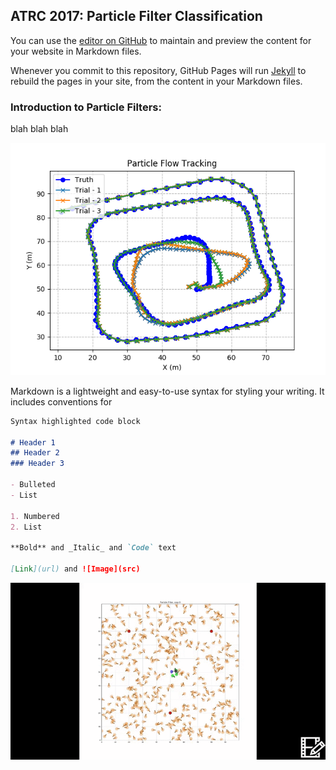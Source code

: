 ## ATRC 2017: Particle Filter Classification


You can use the [editor on GitHub](https://github.com/drmohler/ParticleFilterCharacterization/edit/master/README.md) to maintain and preview the content for your website in Markdown files.

Whenever you commit to this repository, GitHub Pages will run [Jekyll](https://jekyllrb.com/) to rebuild the pages in your site, from the content in your Markdown files.

### Introduction to Particle Filters: 

blah blah blah


![testing](PFTrack.png)


Markdown is a lightweight and easy-to-use syntax for styling your writing. It includes conventions for

```markdown
Syntax highlighted code block

# Header 1
## Header 2
### Header 3

- Bulleted
- List

1. Numbered
2. List

**Bold** and _Italic_ and `Code` text

[Link](url) and ![Image](src)
```

![GIF](ParticleFilterTracking.gif)

